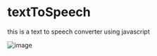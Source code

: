 # textToSpeech
this is a text to speech converter using javascript

![image](https://user-images.githubusercontent.com/100835323/210125869-9a3cb262-8a60-41f4-9b81-c396e73180e3.png)
